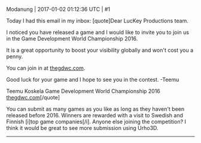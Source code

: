 Modanung | 2017-01-02 01:12:36 UTC | #1

Today I had this email in my inbox:
[quote]Dear LucKey Productions team.

I noticed you have released a game and I would like to invite you to join us in the Game Development World Championship 2016.


It is a great opportunity to boost your visibility globally and won't cost you a penny.

You can join in at [thegdwc.com](http://www.thegdwc.com).

Good luck for your game and I hope to see you in the contest.
-Teemu

Teemu Koskela
Game Development World Championship 2016
[thegdwc.com](http://www.thegdwc.com)[/quote]

You can submit as many games as you like as long as they haven't been released before 2016. Winners are rewarded with a visit to Swedish and Finnish [i]top game companies[/i].
Anyone else joining the competition? I think it would be great to see more submission using Urho3D.

-------------------------

